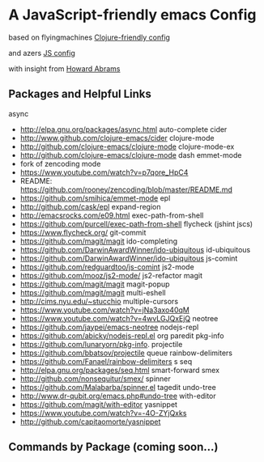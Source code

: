 
# A JavaScript-friendly emacs Config 

based on flyingmachines [Clojure-friendly config](https://github.com/flyingmachine/emacs-for-clojure)

and azers [JS config](https://github.com/azer/emacs)

with insight from [Howard Abrams](https://github.com/howardabrams/dot-files)

## Packages and Helpful Links

async
- http://elpa.gnu.org/packages/async.html
auto-complete
cider
- http://www.github.com/clojure-emacs/cider
clojure-mode
- http://github.com/clojure-emacs/clojure-mode
clojure-mode-ex
- http://github.com/clojure-emacs/clojure-mode
dash
emmet-mode
- fork of zencoding mode
- https://www.youtube.com/watch?v=p7qore_HpC4
- README: https://github.com/rooney/zencoding/blob/master/README.md
- https://github.com/smihica/emmet-mode
epl
- http://github.com/cask/epl
expand-region
- http://emacsrocks.com/e09.html
exec-path-from-shell
- https://github.com/purcell/exec-path-from-shell
flycheck (jshint jscs)
- https://www.flycheck.org/
git-commit
- https://github.com/magit/magit
ido-completing
- https://github.com/DarwinAwardWinner/ido-ubiquitous
id-ubiquitous
- https://github.com/DarwinAwardWinner/ido-ubiquitous
js-comint
- https://github.com/redguardtoo/js-comint
js2-mode
- https://github.com/mooz/js2-mode/
js2-refactor
magit
- https://github.com/magit/magit
magit-popup
-  https://github.com/magit/magit
multi-eshell
- http://cims.nyu.edu/~stucchio
multiple-cursors
- https://www.youtube.com/watch?v=jNa3axo40qM
- https://www.youtube.com/watch?v=4wvLGJQxEjQ
neotree
- https://github.com/jaypei/emacs-neotree
nodejs-repl
- https://github.com/abicky/nodejs-repl.el 
org
paredit
pkg-info
- https://github.com/lunaryorn/pkg-info.
projectile
- https://github.com/bbatsov/projectile
queue
rainbow-delimiters
- https://github.com/Fanael/rainbow-delimiters
s
seq
- http://elpa.gnu.org/packages/seq.html
smart-forward
smex
- http://github.com/nonsequitur/smex/
spinner
- https://github.com/Malabarba/spinner.el
tagedit
undo-tree
- http://www.dr-qubit.org/emacs.php#undo-tree
with-editor
- https://github.com/magit/with-editor
yasnippet
- https://www.youtube.com/watch?v=-4O-ZYjQxks
- http://github.com/capitaomorte/yasnippet

## Commands by Package (coming soon...)
